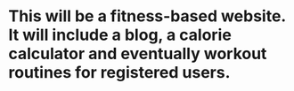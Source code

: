 # This will be a fitness-based website. It will include a blog, a calorie calculator and eventually workout routines for registered users.